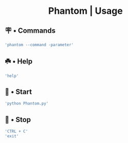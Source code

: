 # <p align='center'>Phantom | Usage</p>

## 🪧 • Commands
``` bash
'phantom --command -parameter'
```

## ☘️ • Help
``` bash
'help'
```

## 🎯 • Start
``` bash
'python Phantom.py'
```

## 🚫 • Stop
``` bash
'CTRL + C'
'exit'
```
